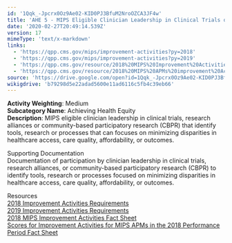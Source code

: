 ```yaml
---
id: '1Qqk_-Jpcrx0Oz9Ae02-KID0PJ3BfuM2NroOZCA3JF4w'
title: 'AHE 5 - MIPS Eligible Clinician Leadership in Clinical Trials or CBPR'
date: '2020-02-27T20:49:14.539Z'
version: 17
mimeType: 'text/x-markdown'
links:
  - 'https://qpp.cms.gov/mips/improvement-activities?py=2018'
  - 'https://qpp.cms.gov/mips/improvement-activities?py=2019'
  - 'https://qpp.cms.gov/resource/2018%20MIPS%20Improvement%20Activities%20Fact%20Sheet'
  - 'https://qpp.cms.gov/resource/2018%20MIPS%20APMs%20improvement%20Activities%20scores%20fact%20sheet'
source: 'https://drive.google.com/open?id=1Qqk_-Jpcrx0Oz9Ae02-KID0PJ3BfuM2NroOZCA3JF4w'
wikigdrive: 'b79298d5e22adad5600e11ad6116c5fb4c39eb66'
---
```





**Activity Weighting**: Medium  
**Subcategory Name**: Achieving Health Equity  
**Description**: MIPS eligible clinician leadership in clinical trials, research alliances or community-based participatory research (CBPR) that identify tools, research or processes that can focuses on minimizing disparities in healthcare access, care quality, affordability, or outcomes.




Supporting Documentation  
Documentation of participation by clinician leadership in clinical trials, research alliances, or community-based participatory research (CBPR) to identify tools, research or processes focused on minimizing disparities in healthcare access, care quality, affordability, or outcomes.




Resources  
[2018 Improvement Activities Requirements](https://qpp.cms.gov/mips/improvement-activities?py=2018)  
[2019 Improvement Activities Requirements](https://qpp.cms.gov/mips/improvement-activities?py=2019)  
[2018 MIPS Improvement Activities Fact Sheet](https://qpp.cms.gov/resource/2018%20MIPS%20Improvement%20Activities%20Fact%20Sheet)  
[Scores for Improvement Activities for MIPS APMs in the 2018 Performance Period Fact Sheet](https://qpp.cms.gov/resource/2018%20MIPS%20APMs%20improvement%20Activities%20scores%20fact%20sheet)
